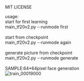 MIT LICENSE

usage:<br />
start for first learning<br />
main_tf20v2.py --runmode first<br />
<br />
start from checkpoint<br />
main_tf20v2.py --runmode again<br />
<br />
generate picture from checkpoint<br />
main_tf20v2.py --runmode generate<br />
<br />
SAMPLE:64*64pixel face generation<br />
![train_00019000](https://github.com/katsuhiko-matsumoto/dcgan_tf20/assets/9207497/326f9c82-d43e-4033-b3cc-6b7492d4e213)
